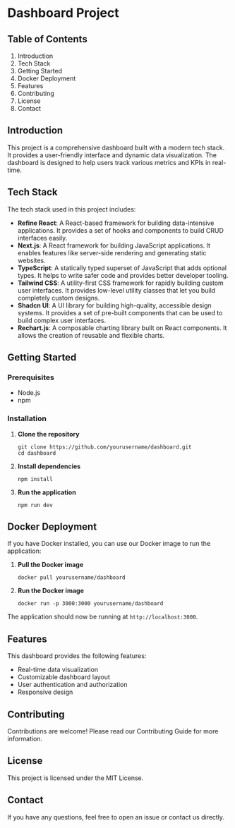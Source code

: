 # Dashboard Project

## Table of Contents

1. Introduction
2. Tech Stack
3. Getting Started
4. Docker Deployment
5. Features
6. Contributing
7. License
8. Contact

## Introduction

This project is a comprehensive dashboard built with a modern tech stack. It provides a user-friendly interface and dynamic data visualization. The dashboard is designed to help users track various metrics and KPIs in real-time.

## Tech Stack

The tech stack used in this project includes:

- **Refine React**: A React-based framework for building data-intensive applications. It provides a set of hooks and components to build CRUD interfaces easily.
- **Next.js**: A React framework for building JavaScript applications. It enables features like server-side rendering and generating static websites.
- **TypeScript**: A statically typed superset of JavaScript that adds optional types. It helps to write safer code and provides better developer tooling.
- **Tailwind CSS**: A utility-first CSS framework for rapidly building custom user interfaces. It provides low-level utility classes that let you build completely custom designs.
- **Shadcn UI**: A UI library for building high-quality, accessible design systems. It provides a set of pre-built components that can be used to build complex user interfaces.
- **Rechart.js**: A composable charting library built on React components. It allows the creation of reusable and flexible charts.

## Getting Started

### Prerequisites

- Node.js
- npm

### Installation

1. **Clone the repository**
    ```
    git clone https://github.com/yourusername/dashboard.git
    cd dashboard
    ```

2. **Install dependencies**
    ```
    npm install
    ```

3. **Run the application**
    ```
    npm run dev
    ```

## Docker Deployment

If you have Docker installed, you can use our Docker image to run the application:

1. **Pull the Docker image**
    ```
    docker pull yourusername/dashboard
    ```

2. **Run the Docker image**
    ```
    docker run -p 3000:3000 yourusername/dashboard
    ```

The application should now be running at `http://localhost:3000`.

## Features

This dashboard provides the following features:

- Real-time data visualization
- Customizable dashboard layout
- User authentication and authorization
- Responsive design

## Contributing

Contributions are welcome! Please read our Contributing Guide for more information.

## License

This project is licensed under the MIT License.

## Contact

If you have any questions, feel free to open an issue or contact us directly.
